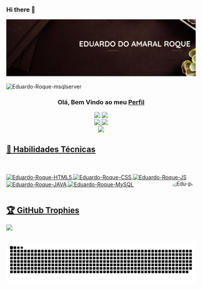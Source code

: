 ### Hi there 👋
<p align="center">
  <a href="https://www.linkedin.com/in/eduardo-roque-79b23b214/" target="_blank" rel="noreferrer"><img src="https://raw.githubusercontent.com/Eduardo-Roque/Eduardo-Roque/main/.github/workflows/assets/BANNER2.jpeg" alt="my banner"></a>
</p>
<img align="center" alt="Eduardo-Roque-msqlserver"  src="https://komarev.com/ghpvc/?username=Eduardo-Roque&style=flat-square">
<div align="center">
<h3 align="center">
 Olá, Bem Vindo ao meu <a href="https://www.linkedin.com/in/eduardo-roque-79b23b214/" target="_blank" rel="noreferrer">Perfil</a>
</h3>
 <a href = "mailto:eduardo.roqueamaral09@gmail.com"><img src="https://img.shields.io/badge/-Gmail-%23333?style=for-the-badge&logo=gmail&logoColor=red" target="_blank"></a>
 <a href="https://www.linkedin.com/in/eduardo-roque-79b23b214/" target="_blank"><img src="https://img.shields.io/badge/-LinkedIn-%230077B5?style=for-the-badge&logo=linkedin&logoColor=white" target="_blank"></a> 
</div>
<div align="center">
  <a href="https://github.com/Eduardo-Roque">
  <img height="165em" src="https://github-readme-stats.vercel.app/api?username=Eduardo-Roque&show_icons=true&theme=highcontrast&include_all_commits=true&count_private=true"/>
  <img height="165em" src="https://github-readme-stats.vercel.app/api/top-langs/?username=Eduardo-Roque&layout=compact&langs_count=7&theme=highcontrast"/>
</div>
</div>
  <div align="center">
  <img src="https://github-readme-streak-stats.herokuapp.com/?user=Eduardo-Roque&theme=highcontrast">
 </div>
 <h2> 💼 Habilidades Técnicas  </h2>
 <div style="display: inline_block"><br>
 <br>
  <img height="70em" align="center" alt="Eduardo-Roque-HTML5"  src="https://cdn.jsdelivr.net/gh/devicons/devicon/icons/html5/html5-plain-wordmark.svg">
  <img height="70em" align="center" alt="Eduardo-Roque-CSS" src="https://cdn.jsdelivr.net/gh/devicons/devicon/icons/css3/css3-plain-wordmark.svg">
  <img height="60em" align="center" alt="Eduardo-Roque-JS" src="https://cdn.jsdelivr.net/gh/devicons/devicon/icons/javascript/javascript-original.svg">
  <img height="70em" align="center" alt="Eduardo-Roque-JAVA" src="https://cdn.jsdelivr.net/gh/devicons/devicon/icons/java/java-original-wordmark.svg">
  <img height="70em" align="center" alt="Eduardo-Roque-MySQL" src="https://cdn.jsdelivr.net/gh/devicons/devicon/icons/mysql/mysql-original-wordmark.svg">
  <img align="right" alt="Edu-pic" height="165" style="border-radius:50px;" src="https://camo.githubusercontent.com/1c09831c67da817c3c806ab00205c17222317f88866a926cb61ab979a73c1f84/68747470733a2f2f696d616765732d6578742d312e646973636f72646170702e6e65742f65787465726e616c2f6b52524a6545707169634848464b5754764b7454634368773639395739576e384c5a7668417868707470732f68747470732f692e70696e696d672e636f6d2f353634782f32382f66362f32652f32386636326531643661326264653165366163306165383662376430303864662e6a70673f77696474683d353539266865696768743d353539">
</div>
<br>
 <h2>🏆 GitHub Trophies</h2>
 <img src="https://github-profile-trophy.vercel.app/?username=Eduardo-Roque&theme=nord&column=7" >
 
![Snake animation](https://github.com/Eduardo-Roque/Eduardo-Roque/blob/output/github-contribution-grid-snake.svg)
